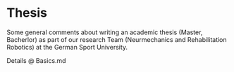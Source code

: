 # Thesis
Some general comments about writing an academic thesis (Master, Bacherlor) as part of our research Team (Neurmechanics and Rehabilitation Robotics) at the German Sport University.

Details @ Basics.md
